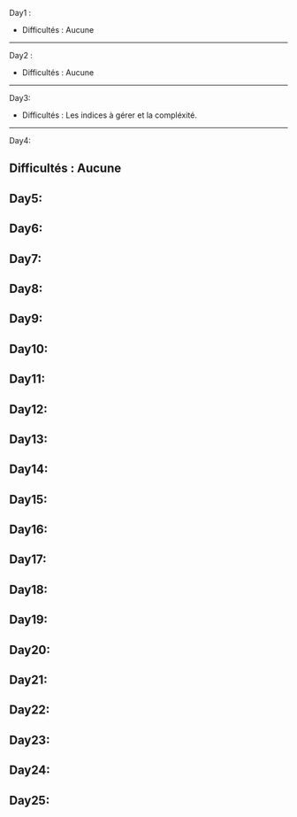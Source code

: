 Day1 : 

- Difficultés : Aucune 

---
Day2 :

- Difficultés : Aucune
---
Day3:
- Difficultés : Les indices à gérer et la compléxité.
---
Day4:

Difficultés : Aucune
---
Day5:
---
Day6:
---
Day7:
---
Day8:
---
Day9:
---
Day10:
---
Day11:
---
Day12:
---
Day13:
---
Day14:
---
Day15:
---
Day16:
---
Day17:
---
Day18:
---
Day19:
---
Day20:
---
Day21:
---
Day22:
---
Day23:
---
Day24:
---
Day25:
---
